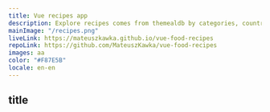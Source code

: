 ```yaml
---
title: Vue recipes app
description: Explore recipes comes from themealdb by categories, country or just got the random one. Easy instructions and shopping list with export feature.
mainImage: "/recipes.png"
liveLink: https://mateuszkawka.github.io/vue-food-recipes
repoLink: https://github.com/MateuszKawka/vue-food-recipes
images: aa
color: "#F87E5B"
locale: en-en
---
```



## title
